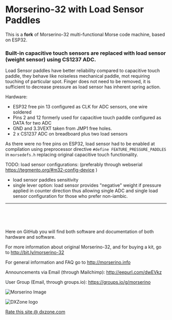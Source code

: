 # Morserino-32 with Load Sensor Paddles

This is a **fork** of Morserino-32 multi-functional Morse code machine, based on ESP32.

### Built-in capacitive touch sensors are replaced with load sensor (weight sensor) using CS1237 ADC. ###
Load Sensor paddles have better reliability compared to capacitive touch paddle, they behave like noiseless mechanical paddle, mot requiring touching of particular spot. 
Finger does not need to be removed, it is sufficient to decrease pressure as load sensor has inherent spring action.

Hardware:
- ESP32 free pin 13 configured as CLK for ADC sensors, one wire soldered
- Pins 2 and 12 formerly used for capacitive touch paddle configured as DATA for two ADC 
- GND and 3.3VEXT taken from JMP1 free holes.
- 2 x CS1237 ADC on breadboard plus two load sensors

As there were no free pins on ESP32,  load sensor had to be enabled at compilation using preprocessor directive `#define FEATURE_PRESSURE_PADDLES` in `morsedefs.h` replacing original capacitive touch functionality.

TODO: 
load sensor configurations: (preferably through webserial https://tegmento.org/#m32-config-device )
- load sensor paddles sensitivity 
- single lever option:  load sensor provides "negative" weight if pressure applied in counter direction thus allowing single ADC and single load sensor configuration for those who prefer non-iambic.
------------------------------------------
<br><br><br>


Here on GitHub you will find both software and documentation of both hardware and software.

For more information about original Morserino-32, and for buying a kit, go to http://bit.ly/morserino-32

For general information and FAQ go to http://morserino.info

Announcements via Email (through Mailchimp): http://eepurl.com/dwEVkz

User Group (Email, through groups.io): https://groups.io/g/morserino

![Morserino Image](https://raw.githubusercontent.com/oe1wkl/Morserino-32/master/Documentation/User%20Manual/Version%204.x/Morserino.jpg)

![DXZone logo](https://raw.githubusercontent.com/oe1wkl/Morserino-32/master/dxzone_180x85_rounded.gif)

<a href="https://www.dxzone.com/cgi-bin/dir/rate.cgi?ID=33277">Rate this site @ dxzone.com</a>
